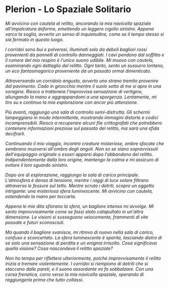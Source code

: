 # Plerion - Lo Spaziale Solitario

_Mi avvicino con cautela al relitto, ancorando la mia navicella spaziale all'impalcatura deforme, emettendo un leggero cigolio sinistro. Appena varco la soglia, avverto un senso di inquietudine, come se il tempo stesso si sia fermato in questo luogo._

_I corridoi sono bui e polverosi, illuminati solo da deboli bagliori rossi provenienti da pannelli di controllo danneggiati. I cavi pendono dal soffitto e il rumore del mio respiro è l'unico suono udibile. Mi muovo con cautela, esaminando ogni dettaglio del relitto. Ogni tanto, sento un sussurro lontano, un eco fantasmagorico proveniente da un passato ormai dimenticato._

_Attraversando un corridoio angusto, avverto uno strano tremito provenire dal pavimento. Cado in ginocchio mentre il suolo sotto di me si apre in una voragine. Riesco a trattenere l'improvvisa sensazione di vertigine, allungando la mano e aggrappandomi a una sporgenza. Lentamente, mi tiro su e continuo la mia esplorazione con ancor più attenzione._

_Più avanti, raggiungo una sala di controllo semi-distrutta. Gli schermi lampeggiano in modo intermittente, mostrando immagini distorte e codici incomprensibili. Riesco a recuperare alcuni file crittografati che potrebbero contenere informazioni preziose sul passato del relitto, ma sarà una sfida decifrarli._

_Continuando il mio viaggio, incontro creature misteriose, ombre sfocate che sembrano muoversi all'ombra degli angoli. Non so se siano sopravvissuti dell'equipaggio originale o esseri apparsi dopo l'abbandono del relitto. Indipendentemente dalla loro origine, mantengo la calma e mi assicuro di evitare il loro sguardo sinistro._

_Dopo ore di esplorazione, raggiungo la sala di carico principale. L'atmosfera è densa di tensione, mentre i raggi di luce solare filtrano attraverso le fessure sul tetto. Mentre scruto i detriti, scopro un oggetto intrigante: una misteriosa sfera luminescente. Mi avvicino con cautela, estendendo la mano per toccarla._

_Appena le mie dita sfiorano la sfera, un bagliore intenso mi avvolge. Mi sento improvvisamente come se fossi stato catapultato in un'altra dimensione. Le visioni si susseguono velocemente, frammenti di vite passate e futuri sconosciuti._

_Ma quando il bagliore svanisce, mi ritrovo di nuovo nella sala di carico, confuso e sconcertato. La sfera luminescente è sparita, lasciando dietro di sé solo una sensazione di perdita e un enigma irrisolto. Cosa significava quella visione? Cosa nascondeva il relitto spaziale?_

_Non ho tempo per riflettere ulteriormente, poiché improvvisamente il relitto inizia a tremare violentemente. I corridoi si riempiono di detriti che si staccano dalle pareti, e il suono assordante mi fa sobbalzare. Con una corsa frenetica, corro verso la mia navicella spaziale, sperando di raggiungerla prima che tutto collassi._

